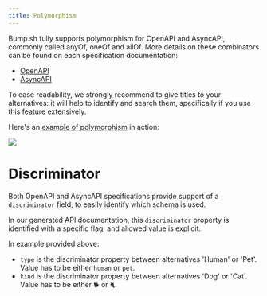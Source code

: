```yaml
---
title: Polymorphism
---
```


Bump.sh fully supports polymorphism for OpenAPI and AsyncAPI, commonly called anyOf, oneOf and allOf.
More details on these combinators can be found on each specification documentation:

- [OpenAPI](https://spec.openapis.org/oas/v3.1.0#discriminator-object)
- [AsyncAPI](https://www.asyncapi.com/docs/reference/specification/v2.5.0#schemaComposition)

To ease readability, we strongly recommend to give titles to your alternatives: it will help to identify and search them, specifically if you use this feature extensively.

Here's an [example of polymorphism](https://bump.sh/bump/doc/petstore-alternatives#operation-post-pets-body-animal-cat-species-species-alternative) in action:

![](/images/help/anyOf-discriminator.gif)

# Discriminator

Both OpenAPI and AsyncAPI specifications provide support of a `discriminator` field,
to easily identify which schema is used.

In our generated API documentation, this `discriminator` property is identified
with a specific flag, and allowed value is explicit.

In example provided above:
* `type` is the discriminator property between alternatives 'Human' or 'Pet'. Value has to be either `human` or `pet`.
* `kind` is the discriminator property between alternatives 'Dog' or 'Cat'. Value has to be either `🐕` or `🐈`.
